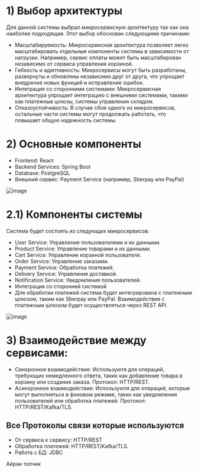 # 1) Выбор архитектуры
Для данной системы выбрал *микросервисную* архитектуру так как она наиболее подходящая. 
Этот выбор обоснован следующими причинами:

- Масштабируемость: *Микросервисная* архитектура позволяет легко масштабировать отдельные компоненты системы в зависимости от нагрузки. Например, сервис оплаты может быть масштабирован независимо от сервиса управления корзиной.
- Гибкость и адаптивность: Микросервисы могут быть разработаны, развернуты и обновлены независимо друг от друга, что упрощает внедрение новых функций и исправление ошибок.
- Интеграция со сторонними системами: Микросервисная архитектура упрощает интеграцию с внешними системами, такими как платежные шлюзы, системы управления складом.
- Отказоустойчивость: В случае сбоя одного из микросервисов, остальные части системы могут продолжать работать, что повышает общую надежность системы.


# 2) Основные компоненты
- Frontend: React 
- Backend Services: Spring Boot
- Database: PostgreSQL
- Внешний сервис: Payment Service (например, Sberpay или PayPal)

![image](https://github.com/user-attachments/assets/9af9515e-501c-42cd-a29e-50a8af04758c)

# 2.1) Компоненты системы
Система будет состоять из следующих микросервисов:

- User Service: Управление пользователями и их данными.
- Product Service: Управление товарами и их данными.
- Cart Service: Управление корзиной пользователя.
- Order Service: Управление заказами.
- Payment Service: Обработка платежей.
- Delivery Service: Управление доставкой.
- Notification Service: Уведомления пользователей.
- Интеграция со сторонней системой
- Для обработки платежей система будет интегрирована с платежным шлюзом, таким как Sberpay или PayPal. Взаимодействие с платежным шлюзом будет осуществляться через REST API.

![image](https://github.com/user-attachments/assets/0f3e97f6-bd3a-4048-aa8e-0bf312e5c8ae)


# 3) Взаимодействие между сервисами:
- Синхронное взаимодействие: Используютя для операций, требующих немедленного ответа, таких как добавление товара в корзину или создание заказа. Протокол: HTTP/REST.
- Асинхронное взаимодействие: Используютя для операций, которые могут выполняться в фоновом режиме, таких как уведомления пользователей или обработка платежей. Протокол: HTTP/REST/Kafka/TLS.
 
## Все Протоколы связи которые используются
- От сервиса к сервису: HTTP/REST
- Обработка платежей: HTTP/REST/Kafka/TLS.
- Работа с БД: JDBC

Айран топчик
